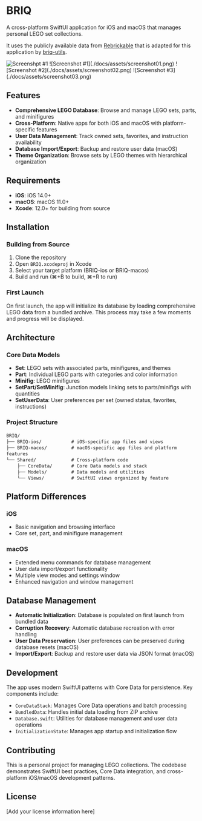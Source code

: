 # BRIQ

A cross-platform SwiftUI application for iOS and macOS that manages personal LEGO set collections.

It uses the publicly available data from [Rebrickable](https://rebrickable.com/downloads/) that is adapted for this application by [briq-utils](https://github.com/sperano/briq-utils).

<img src="docs/assets/screenshot01.png" alt="Screenshpt #1" width="200"/>
![Screenshot #1](./docs/assets/screenshot01.png)
![Screenshot #2](./docs/assets/screenshot02.png)
![Screenshot #3](./docs/assets/screenshot03.png)

## Features

- **Comprehensive LEGO Database**: Browse and manage LEGO sets, parts, and minifigures
- **Cross-Platform**: Native apps for both iOS and macOS with platform-specific features
- **User Data Management**: Track owned sets, favorites, and instruction availability
- **Database Import/Export**: Backup and restore user data (macOS)
- **Theme Organization**: Browse sets by LEGO themes with hierarchical organization

## Requirements

- **iOS**: iOS 14.0+
- **macOS**: macOS 11.0+
- **Xcode**: 12.0+ for building from source

## Installation

### Building from Source

1. Clone the repository
2. Open `BRIQ.xcodeproj` in Xcode
3. Select your target platform (BRIQ-ios or BRIQ-macos)
4. Build and run (⌘+B to build, ⌘+R to run)

### First Launch

On first launch, the app will initialize its database by loading comprehensive LEGO data from a bundled archive. This process may take a few moments and progress will be displayed.

## Architecture

### Core Data Models

- **Set**: LEGO sets with associated parts, minifigures, and themes
- **Part**: Individual LEGO parts with categories and color information
- **Minifig**: LEGO minifigures
- **SetPart/SetMinifig**: Junction models linking sets to parts/minifigs with quantities
- **SetUserData**: User preferences per set (owned status, favorites, instructions)

### Project Structure

```
BRIQ/
├── BRIQ-ios/           # iOS-specific app files and views
├── BRIQ-macos/         # macOS-specific app files and platform features
└── Shared/             # Cross-platform code
    ├── CoreData/       # Core Data models and stack
    ├── Models/         # Data models and utilities
    └── Views/          # SwiftUI views organized by feature
```

## Platform Differences

### iOS
- Basic navigation and browsing interface
- Core set, part, and minifigure management

### macOS
- Extended menu commands for database management
- User data import/export functionality
- Multiple view modes and settings window
- Enhanced navigation and window management

## Database Management

- **Automatic Initialization**: Database is populated on first launch from bundled data
- **Corruption Recovery**: Automatic database recreation with error handling
- **User Data Preservation**: User preferences can be preserved during database resets (macOS)
- **Import/Export**: Backup and restore user data via JSON format (macOS)

## Development

The app uses modern SwiftUI patterns with Core Data for persistence. Key components include:

- `CoreDataStack`: Manages Core Data operations and batch processing
- `BundledData`: Handles initial data loading from ZIP archive
- `Database.swift`: Utilities for database management and user data operations
- `InitializationState`: Manages app startup and initialization flow

## Contributing

This is a personal project for managing LEGO collections. The codebase demonstrates SwiftUI best practices, Core Data integration, and cross-platform iOS/macOS development patterns.

## License

[Add your license information here]
